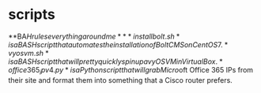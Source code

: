 # scripts

**BA$H rules everything around me**  
*installbolt.sh* is a BASH script that automates the installation of Bolt CMS on CentOS 7.  
*vyosvm.sh* is a BASH script that will pretty quickly spin up a vyOS VM in VirtualBox.  
*office365_ipv4.py* is a Python script that will grab Micro$oft Office 365 IPs from their site and format them into something that a Cisco router prefers.
